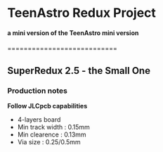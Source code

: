 # TeenAstro Redux Project
#### a mini version of the TeenAstro mini version
===========================

## SuperRedux 2.5 - the Small One

### Production notes

**Follow JLCpcb capabilities**

* 4-layers board
* Min track width : 0.15mm
* Min clearence : 0.13mm
* Via size : 0.25/0.5mm

